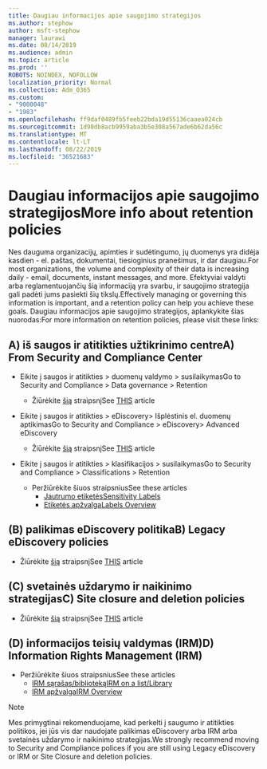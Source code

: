 ```yaml
---
title: Daugiau informacijos apie saugojimo strategijos
ms.author: stephow
author: msft-stephow
manager: laurawi
ms.date: 08/14/2019
ms.audience: admin
ms.topic: article
ms.prod: ''
ROBOTS: NOINDEX, NOFOLLOW
localization_priority: Normal
ms.collection: Adm_O365
ms.custom:
- "9000048"
- "1983"
ms.openlocfilehash: ff9daf0489fb5feeb22bda19d55136caaea024cb
ms.sourcegitcommit: 1d98db8acb9959aba3b5e308a567ade6b62da56c
ms.translationtype: MT
ms.contentlocale: lt-LT
ms.lasthandoff: 08/22/2019
ms.locfileid: "36521683"
---
```

# <a name="more-info-about-retention-policies"></a><span data-ttu-id="cca5a-102">Daugiau informacijos apie saugojimo strategijos</span><span class="sxs-lookup"><span data-stu-id="cca5a-102">More info about retention policies</span></span>

<span data-ttu-id="cca5a-103">Nes dauguma organizacijų, apimties ir sudėtingumo, jų duomenys yra didėja kasdien - el. paštas, dokumentai, tiesioginius pranešimus, ir dar daugiau.</span><span class="sxs-lookup"><span data-stu-id="cca5a-103">For most organizations, the volume and complexity of their data is increasing daily - email, documents, instant messages, and more.</span></span> <span data-ttu-id="cca5a-104">Efektyviai valdyti arba reglamentuojančių šią informaciją yra svarbu, ir saugojimo strategija gali padėti jums pasiekti šių tikslų.</span><span class="sxs-lookup"><span data-stu-id="cca5a-104">Effectively managing or governing this information is important, and a retention policy can help you achieve these goals.</span></span> <span data-ttu-id="cca5a-105">Daugiau informacijos apie saugojimo strategijos, aplankykite šias nuorodas:</span><span class="sxs-lookup"><span data-stu-id="cca5a-105">For more information on retention policies, please visit these links:</span></span>

## <a name="a-from-security-and-compliance-center"></a><span data-ttu-id="cca5a-106">A) iš saugos ir atitikties užtikrinimo centre</span><span class="sxs-lookup"><span data-stu-id="cca5a-106">A) From Security and Compliance Center</span></span>

- <span data-ttu-id="cca5a-107">Eikite į saugos ir atitikties > duomenų valdymo > susilaikymas</span><span class="sxs-lookup"><span data-stu-id="cca5a-107">Go to Security and Compliance > Data governance > Retention</span></span>
  - <span data-ttu-id="cca5a-108">Žiūrėkite [šią](https://docs.microsoft.com/office365/securitycompliance/retention-policies) straipsnį</span><span class="sxs-lookup"><span data-stu-id="cca5a-108">See [THIS](https://docs.microsoft.com/office365/securitycompliance/retention-policies) article</span></span>

- <span data-ttu-id="cca5a-109">Eikite į saugos ir atitikties > eDiscovery> Išplėstinis el. duomenų aptikimas</span><span class="sxs-lookup"><span data-stu-id="cca5a-109">Go to Security and Compliance > eDiscovery> Advanced eDiscovery</span></span> 
  - <span data-ttu-id="cca5a-110">Žiūrėkite [šią](https://docs.microsoft.com/office365/securitycompliance/ediscovery-cases) straipsnį</span><span class="sxs-lookup"><span data-stu-id="cca5a-110">See [THIS](https://docs.microsoft.com/office365/securitycompliance/ediscovery-cases) article</span></span>

- <span data-ttu-id="cca5a-111">Eikite į saugos ir atitikties > klasifikacijos > susilaikymas</span><span class="sxs-lookup"><span data-stu-id="cca5a-111">Go to Security and Compliance > Classifications > Retention</span></span>
  - <span data-ttu-id="cca5a-112">Peržiūrėkite šiuos straipsnius</span><span class="sxs-lookup"><span data-stu-id="cca5a-112">See these articles</span></span>
    - [<span data-ttu-id="cca5a-113">Jautrumo etiketės</span><span class="sxs-lookup"><span data-stu-id="cca5a-113">Sensitivity Labels</span></span>](https://docs.microsoft.com/office365/securitycompliance/sensitivity-labels)
    - [<span data-ttu-id="cca5a-114">Etiketės apžvalga</span><span class="sxs-lookup"><span data-stu-id="cca5a-114">Labels Overview</span></span>](https://docs.microsoft.com/office365/securitycompliance/labels)

## <a name="b-legacy-ediscovery-policies"></a><span data-ttu-id="cca5a-115">(B) palikimas eDiscovery politika</span><span class="sxs-lookup"><span data-stu-id="cca5a-115">B) Legacy eDiscovery policies</span></span>

- <span data-ttu-id="cca5a-116">Žiūrėkite [šią](https://support.office.com/article/Set-up-an-eDiscovery-Center-in-SharePoint-Online-A18F8975-AA7F-43B4-A7D6-001D14744D8E) straipsnį</span><span class="sxs-lookup"><span data-stu-id="cca5a-116">See [THIS](https://support.office.com/article/Set-up-an-eDiscovery-Center-in-SharePoint-Online-A18F8975-AA7F-43B4-A7D6-001D14744D8E) article</span></span>

## <a name="c-site-closure-and-deletion-policies"></a><span data-ttu-id="cca5a-117">(C) svetainės uždarymo ir naikinimo strategijas</span><span class="sxs-lookup"><span data-stu-id="cca5a-117">C) Site closure and deletion policies</span></span>

- <span data-ttu-id="cca5a-118">Žiūrėkite [šią](https://support.office.com/article/Use-policies-for-site-closure-and-deletion-A8280D82-27FD-48C5-9ADF-8A5431208BA5) straipsnį</span><span class="sxs-lookup"><span data-stu-id="cca5a-118">See [THIS](https://support.office.com/article/Use-policies-for-site-closure-and-deletion-A8280D82-27FD-48C5-9ADF-8A5431208BA5) article</span></span>  

## <a name="d-information-rights-management-irm"></a><span data-ttu-id="cca5a-119">(D) informacijos teisių valdymas (IRM)</span><span class="sxs-lookup"><span data-stu-id="cca5a-119">D) Information Rights Management (IRM)</span></span>

- <span data-ttu-id="cca5a-120">Peržiūrėkite šiuos straipsnius</span><span class="sxs-lookup"><span data-stu-id="cca5a-120">See these articles</span></span>
  - [<span data-ttu-id="cca5a-121">IRM sąrašas/biblioteką</span><span class="sxs-lookup"><span data-stu-id="cca5a-121">IRM on a list/Library</span></span>](https://support.office.com/article/apply-information-rights-management-to-a-list-or-library-3bdb5c4e-94fc-4741-b02f-4e7cc3c54aa1)
  - [<span data-ttu-id="cca5a-122">IRM apžvalga</span><span class="sxs-lookup"><span data-stu-id="cca5a-122">IRM Overview</span></span>](https://support.office.com/article/create-and-apply-information-management-policies-eb501fe9-2ef6-4150-945a-65a6451ee9e9)

> [!Note]
> <span data-ttu-id="cca5a-123">Mes primygtinai rekomenduojame, kad perkelti į saugumo ir atitikties politikos, jei jūs vis dar naudojate palikimas eDiscovery arba IRM arba svetainės uždarymo ir naikinimo strategijas.</span><span class="sxs-lookup"><span data-stu-id="cca5a-123">We strongly recommend moving to Security and Compliance polices if you are still using Legacy eDiscovery or IRM or Site Closure and deletion policies.</span></span>
